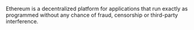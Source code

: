 Ethereum is a decentralized platform for applications that run exactly as programmed without any chance of fraud, censorship or third-party interference.

